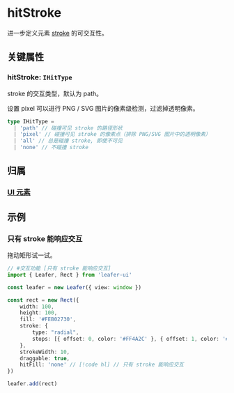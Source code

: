 <script setup>
import Case from '/component/Case.vue'
</script>

# hitStroke

进一步定义元素 [stroke](./stroke.md) 的可交互性。

## 关键属性

### hitStroke: `IHitType`

stroke 的交互类型，默认为 path。

设置 pixel 可以进行 PNG / SVG 图片的像素级检测，过滤掉透明像素。

```ts
type IHitType =
  | 'path' // 碰撞可见 stroke 的路径形状
  | 'pixel' // 碰撞可见 stroke 的像素点（排除 PNG/SVG 图片中的透明像素）
  | 'all' // 总是碰撞 stroke, 即使不可见
  | 'none' // 不碰撞 stroke
```

## 归属

### [UI 元素](/reference/display/UI.md)

## 示例

<case name="Hittable"  index=1  editor=false></case>

### 只有 stroke 能响应交互

拖动矩形试一试。

```ts
// #交互功能 [只有 stroke 能响应交互]
import { Leafer, Rect } from 'leafer-ui'

const leafer = new Leafer({ view: window })

const rect = new Rect({
    width: 100,
    height: 100,
    fill: '#FEB02730',
    stroke: {
        type: "radial",
        stops: [{ offset: 0, color: '#FF4A2C' }, { offset: 1, color: '#FEB027' }]
    },
    strokeWidth: 10,
    draggable: true,
    hitFill: 'none' // [!code hl] // 只有 stroke 能响应交互
})

leafer.add(rect)
```
